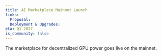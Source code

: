 ```yaml
---
title: AI Marketplace Mainnet Launch
links:
  Proposal: 
  Deployment & Upgrades: 
eta: Q1 2027
is_community: false
---
```

The marketplace for decentralized GPU power goes live on the mainnet.


